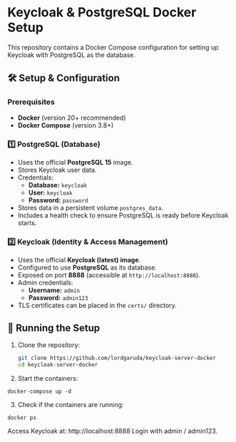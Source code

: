 # Keycloak & PostgreSQL Docker Setup

This repository contains a Docker Compose configuration for setting up Keycloak with PostgreSQL as the database.

## 🛠 Setup & Configuration

### Prerequisites

- **Docker** (version 20+ recommended)
- **Docker Compose** (version 3.8+)

### 1️⃣ **PostgreSQL (Database)**
- Uses the official **PostgreSQL 15** image.
- Stores Keycloak user data.
- Credentials:
  - **Database:** `keycloak`
  - **User:** `keycloak`
  - **Password:** `password`
- Stores data in a persistent volume `postgres_data`.
- Includes a health check to ensure PostgreSQL is ready before Keycloak starts.

### 2️⃣ **Keycloak (Identity & Access Management)**
- Uses the official **Keycloak (latest) image**.
- Configured to use **PostgreSQL** as its database.
- Exposed on port **8888** (accessible at `http://localhost:8888`).
- Admin credentials:
  - **Username:** `admin`
  - **Password:** `admin123`
- TLS certificates can be placed in the `certs/` directory.

## 🚀 Running the Setup

1. Clone the repository:
   ```sh
   git clone https://github.com/lordgaruda/keycloak-server-docker
   cd keycloak-server-docker
   ```
   
2. Start the containers:
```
docker-compose up -d
```

3. Check if the containers are running:
```
docker ps
```
Access Keycloak at:
http://localhost:8888
Login with admin / admin123.
